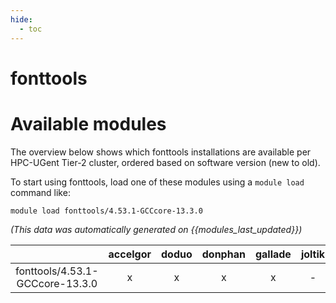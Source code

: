 ```yaml
---
hide:
  - toc
---
```


fonttools
=========

# Available modules


The overview below shows which fonttools installations are available per HPC-UGent Tier-2 cluster, ordered based on software version (new to old).

To start using fonttools, load one of these modules using a `module load` command like:

```shell
module load fonttools/4.53.1-GCCcore-13.3.0
```

*(This data was automatically generated on {{modules_last_updated}})*  

| |accelgor|doduo|donphan|gallade|joltik|shinx|skitty|
| :---: | :---: | :---: | :---: | :---: | :---: | :---: | :---: |
|fonttools/4.53.1-GCCcore-13.3.0|x|x|x|x|-|x|x|
